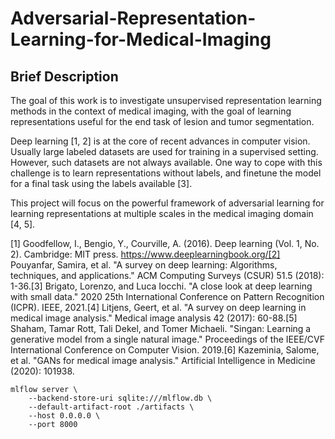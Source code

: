 # Adversarial-Representation-Learning-for-Medical-Imaging

Brief Description
---
The goal of this work is to investigate unsupervised representation learning methods in the context of medical imaging, with the goal of learning representations useful for the end task of lesion and tumor segmentation.

Deep learning [1, 2] is at the core of recent advances in computer vision. Usually large labeled datasets are used for training in a supervised setting. However, such datasets are not always available. One way to cope with this challenge is to learn representations without labels, and finetune the model for a final task using the labels available [3].

This project will focus on the powerful framework of adversarial learning for learning representations at multiple scales in the medical imaging domain [4, 5].

[1] Goodfellow, I., Bengio, Y., Courville, A. (2016). Deep learning (Vol. 1, No. 2). Cambridge: MIT press. https://www.deeplearningbook.org/[2] Pouyanfar, Samira, et al. "A survey on deep learning: Algorithms, techniques, and applications." ACM Computing Surveys (CSUR) 51.5 (2018): 1-36.[3] Brigato, Lorenzo, and Luca Iocchi. "A close look at deep learning with small data." 2020 25th International Conference on Pattern Recognition (ICPR). IEEE, 2021.[4] Litjens, Geert, et al. "A survey on deep learning in medical image analysis." Medical image analysis 42 (2017): 60-88.[5] Shaham, Tamar Rott, Tali Dekel, and Tomer Michaeli. "Singan: Learning a generative model from a single natural image." Proceedings of the IEEE/CVF International Conference on Computer Vision. 2019.[6] Kazeminia, Salome, et al. "GANs for medical image analysis." Artificial Intelligence in Medicine (2020): 101938.





```
mlflow server \
    --backend-store-uri sqlite:///mlflow.db \
    --default-artifact-root ./artifacts \
    --host 0.0.0.0 \
    --port 8000
```